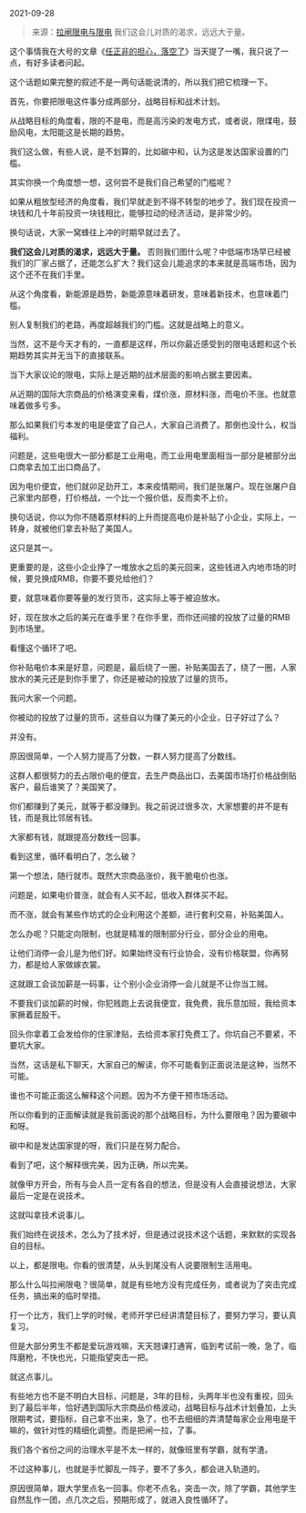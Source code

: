 2021-09-28

> 来源：[拉闸限电与限电](http://mp.weixin.qq.com/s?__biz=MzU3NDc5Nzc0NQ==&mid=2247507222&idx=1&sn=74a5b80c9b7e8bf8cd646f9f22b5d96c&chksm=fd2e7fc8ca59f6defddc1cca6ff11cc6c99da7e1a414d788c32c351c293fbbd2411fb40e7816&scene=27#wechat_redirect)
> 我们这会儿对质的渴求，远远大于量。

这个事情我在大号的文章《[任正非的担心，落空了](http://mp.weixin.qq.com/s?__biz=MzU0MjYwNDU2Mw==&mid=2247501209&idx=1&sn=0ce620724eabda271231d46d02864b0f&chksm=fb1aa9e5cc6d20f3eda248c5b806520e1896311b74e7a43e822bb2a511dd44f2f898f85b280f&scene=21#wechat_redirect)》当天提了一嘴，我只说了一点，有好多读者问起。

  

这个话题如果完整的叙述不是一两句话能说清的，所以我们把它梳理一下。  

  

首先，你要把限电这件事分成两部分，战略目标和战术计划。

  

从战略目标的角度看，限的不是电，而是高污染的发电方式，或者说，限煤电，鼓励风电，太阳能这是长期的趋势。

  

我们这么做，有些人说，是不划算的，比如碳中和，认为这是发达国家设置的门槛。  

  

其实你换一个角度想一想，这何尝不是我们自己希望的门槛呢？

  

如果从粗放型经济的角度看，我们早就走到不得不转型的地步了。我们现在投资一块钱和几十年前投资一块钱相比，能够拉动的经济活动，是非常少的。

  

换句话说，大家一窝蜂往上冲的时期早就过去了。

  

 **我们这会儿对质的渴求，远远大于量。**
否则我们图什么呢？中低端市场早已经被我们的厂家占据了，还能怎么扩大？我们这会儿能追求的本来就是高端市场，因为这个还不在我们手里。  

  

从这个角度看，新能源是趋势，新能源意味着研发，意味着新技术，也意味着门槛。  

  

别人复制我们的老路，再度超越我们的门槛。这就是战略上的意义。  

  

当然，这不是今天才有的，一直都是这样，所以你最近感受到的限电话题和这个长期趋势其实并无当下的直接联系。

  

当下大家议论的限电，实际上是近期的战术层面的影响占据主要因素。  

  

从近期的国际大宗商品的价格演变来看，煤价涨，原材料涨，而电价不涨。也就意味着做多亏多。  

  

那么如果我们亏本发的电是便宜了自己人，大家自己消费了。那倒也没什么，权当福利。  

  

问题是，这些电很大一部分都是工业用电，而工业用电里面相当一部分是被部分出口商拿去加工出口商品了。

  

因为电价便宜，他们就卯足劲开工，本来疫情期间，我们是张屠户。现在张屠户自己家里内部卷，打价格战，一个比一个报价低，反而卖不上价。  

  

换句话说，你以为你不随着原材料的上升而提高电价是补贴了小企业，实际上，一转身，就被他们拿去补贴了美国人。  

  

这只是其一。  

  

更重要的是，这些小企业挣了一堆放水之后的美元回来，这些钱进入内地市场的时候，要兑换成RMB，你要不要兑给他们？

  

要，就意味着你要等量的发行货币，这实际上等于被迫放水。

  

好，现在放水之后的美元在谁手里？在你手里，而你还间接的投放了过量的RMB到市场里。

  

看懂这个循环了吧。  

  

你补贴电价本来是好意，问题是，最后绕了一圈，补贴美国去了，绕了一圈，人家放水的美元还是到你手里了，你还是被动的投放了过量的货币。

  

我问大家一个问题。

  

你被动的投放了过量的货币，这些自以为赚了美元的小企业，日子好过了么？

  

并没有。

  

原因很简单，一个人努力提高了分数，一群人努力提高了分数线。

  

这群人都很努力的去占限价电的便宜，去生产商品出口，去美国市场打价格战倒贴客户，最后谁笑了？美国笑了。

  

你们都赚到了美元，就等于都没赚到。我之前说过很多次，大家想要的并不是有钱，而是我比邻居有钱。  

  

大家都有钱，就跟提高分数线一回事。

  

看到这里，循环看明白了，怎么破？  

  

第一个想法，随行就市。既然大宗商品涨价，我干脆电价也涨。

  

问题是，如果电价普涨，就会有人买不起，低收入群体买不起。

  

而不涨，就会有某些作坊式的企业利用这个差额，进行套利交易，补贴美国人。  

  

怎么办呢？只能定向限制，也就是精准的限制部分行业，部分企业的用电。

  

让他们消停一会儿是为他们好。如果始终没有行业协会，没有价格联盟，你再努力，都是给人家做嫁衣裳。

  

这就跟工会谈加薪是一码事，让个别小企业消停一会儿就是不让你当工贼。

  

不要我们谈加薪的时候，你犯贱跑上去说我便宜，我免费，我乐意加班，我给资本家撅着屁股干。

  

回头你拿着工会发给你的住家津贴，去给资本家打免费工了。你坑自己不要紧，不要坑大家。

  

当然，这话是私下聊天，大家自己的解读，你不可能看到正面说法是这种，当然不可能。  

  

谁也不可能正面这么解释这个问题。因为不方便干预市场活动。  

  

所以你看到的正面解读就是我前面说的那个战略目标，为什么要限电？因为要碳中和呀。

  

碳中和是发达国家提的呀，我们只是在努力配合。  

  

看到了吧，这个解释很完美，因为正确，所以完美。  

  

就像甲方开会，所有与会人员一定有各自的想法，但是没有人会直接说想法，大家最后一定是在说技术。  

  

这就叫拿技术说事儿。

  

我们始终在说技术，怎么为了技术好，但是通过说技术这个话题，来默默的实现各自的目标。

  

以上，都是限电。你看的很清楚，从头到尾没有人说要限制生活用电。  

  

那么什么叫拉闸限电？很简单，就是有些地方没有完成任务，或者说为了突击完成任务，搞出来的临时举措。

  

打一个比方，我们上学的时候，老师开学已经讲清楚目标了，要努力学习，要认真复习。

  

但是大部分男生不都是爱玩游戏嘛，天天翘课打通宵，临到考试前一晚，急了，临阵磨枪，不快也光，只能指望突击一把。

  

就这点事儿。

  

有些地方也不是不明白大目标，问题是，3年的目标，头两年半也没有重视，回头到了最后半年，恰好遇到国际大宗商品价格波动，战略目标与战术计划叠加，上头限期考试，要指标，自己拿不出来，急了，也不去细细的弄清楚每家企业用电是干嘛的，做针对性的精细化调整。而是把闸一拉，了事。  

  

我们各个省份之间的治理水平是不太一样的，就像班里有学霸，就有学渣。  

  

不过这种事儿，也就是手忙脚乱一阵子，要不了多久，都会进入轨道的。  

  

原因很简单，跟大学里点名一回事。你老不点名，突击一次，除了学霸，其他学生自然乱作一团，点几次之后，预期形成了，就进入良性循环了。

